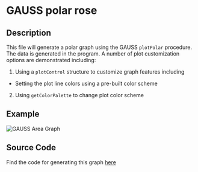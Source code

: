 # GAUSS polar rose

## Description
This file will generate a polar graph using the GAUSS `plotPolar` procedure. The data is generated in the program. A number of plot customization options are demonstrated including:
1. Using a `plotControl` structure to customize graph features including  
  *  Setting the plot line colors using a pre-built color scheme
2.  Using `getColorPalette` to change plot color scheme

## Example
![GAUSS Area Graph](https://github.com/ec78/gauss-plot-library/blob/master/images/polar_rose.jpg)

## Source Code
Find the code for generating this graph [here](https://github.com/ec78/gauss-plot-library/blob/master/src/polar_plot.gss)
